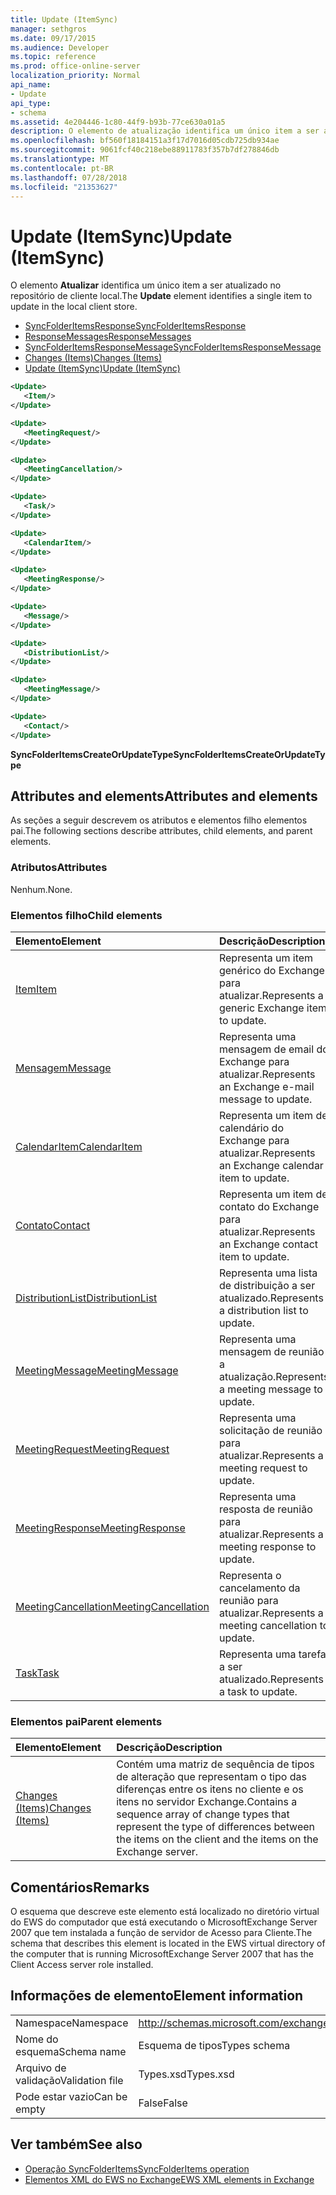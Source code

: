 ```yaml
---
title: Update (ItemSync)
manager: sethgros
ms.date: 09/17/2015
ms.audience: Developer
ms.topic: reference
ms.prod: office-online-server
localization_priority: Normal
api_name:
- Update
api_type:
- schema
ms.assetid: 4e204446-1c80-44f9-b93b-77ce630a01a5
description: O elemento de atualização identifica um único item a ser atualizado no repositório de cliente local.
ms.openlocfilehash: bf560f18184151a3f17d7016d05cdb725db934ae
ms.sourcegitcommit: 9061fcf40c218ebe88911783f357b7df278846db
ms.translationtype: MT
ms.contentlocale: pt-BR
ms.lasthandoff: 07/28/2018
ms.locfileid: "21353627"
---
```

# <a name="update-itemsync"></a><span data-ttu-id="69c50-103">Update (ItemSync)</span><span class="sxs-lookup"><span data-stu-id="69c50-103">Update (ItemSync)</span></span>

<span data-ttu-id="69c50-104">O elemento **Atualizar** identifica um único item a ser atualizado no repositório de cliente local.</span><span class="sxs-lookup"><span data-stu-id="69c50-104">The **Update** element identifies a single item to update in the local client store.</span></span> 
  
- [<span data-ttu-id="69c50-105">SyncFolderItemsResponse</span><span class="sxs-lookup"><span data-stu-id="69c50-105">SyncFolderItemsResponse</span></span>](syncfolderitemsresponse.md) 
- [<span data-ttu-id="69c50-106">ResponseMessages</span><span class="sxs-lookup"><span data-stu-id="69c50-106">ResponseMessages</span></span>](responsemessages.md)  
- [<span data-ttu-id="69c50-107">SyncFolderItemsResponseMessage</span><span class="sxs-lookup"><span data-stu-id="69c50-107">SyncFolderItemsResponseMessage</span></span>](syncfolderitemsresponsemessage.md)  
- [<span data-ttu-id="69c50-108">Changes (Items)</span><span class="sxs-lookup"><span data-stu-id="69c50-108">Changes (Items)</span></span>](changes-items.md)  
- [<span data-ttu-id="69c50-109">Update (ItemSync)</span><span class="sxs-lookup"><span data-stu-id="69c50-109">Update (ItemSync)</span></span>](update-itemsync.md)
  
```xml
<Update>
   <Item/>
</Update>
```

```xml
<Update>
   <MeetingRequest/>
</Update>
```

```xml
<Update>
   <MeetingCancellation/>
</Update>
```

```xml
<Update>
   <Task/>
</Update>
```

```xml
<Update>
   <CalendarItem/>
</Update>
```

```xml
<Update>
   <MeetingResponse/>
</Update>
```

```xml
<Update>
   <Message/>
</Update>
```

```xml
<Update>
   <DistributionList/>
</Update>
```

```xml
<Update>
   <MeetingMessage/>
</Update>
```

```xml
<Update>
   <Contact/> 
</Update>
```

<span data-ttu-id="69c50-110">**SyncFolderItemsCreateOrUpdateType**</span><span class="sxs-lookup"><span data-stu-id="69c50-110">**SyncFolderItemsCreateOrUpdateType**</span></span>

## <a name="attributes-and-elements"></a><span data-ttu-id="69c50-111">Attributes and elements</span><span class="sxs-lookup"><span data-stu-id="69c50-111">Attributes and elements</span></span>

<span data-ttu-id="69c50-112">As seções a seguir descrevem os atributos e elementos filho elementos pai.</span><span class="sxs-lookup"><span data-stu-id="69c50-112">The following sections describe attributes, child elements, and parent elements.</span></span>
  
### <a name="attributes"></a><span data-ttu-id="69c50-113">Atributos</span><span class="sxs-lookup"><span data-stu-id="69c50-113">Attributes</span></span>

<span data-ttu-id="69c50-114">Nenhum.</span><span class="sxs-lookup"><span data-stu-id="69c50-114">None.</span></span>
  
### <a name="child-elements"></a><span data-ttu-id="69c50-115">Elementos filho</span><span class="sxs-lookup"><span data-stu-id="69c50-115">Child elements</span></span>

|<span data-ttu-id="69c50-116">**Elemento**</span><span class="sxs-lookup"><span data-stu-id="69c50-116">**Element**</span></span>|<span data-ttu-id="69c50-117">**Descrição**</span><span class="sxs-lookup"><span data-stu-id="69c50-117">**Description**</span></span>|
|:-----|:-----|
|[<span data-ttu-id="69c50-118">Item</span><span class="sxs-lookup"><span data-stu-id="69c50-118">Item</span></span>](item.md) <br/> |<span data-ttu-id="69c50-119">Representa um item genérico do Exchange para atualizar.</span><span class="sxs-lookup"><span data-stu-id="69c50-119">Represents a generic Exchange item to update.</span></span>  <br/> |
|[<span data-ttu-id="69c50-120">Mensagem</span><span class="sxs-lookup"><span data-stu-id="69c50-120">Message</span></span>](message-ex15websvcsotherref.md) <br/> |<span data-ttu-id="69c50-121">Representa uma mensagem de email do Exchange para atualizar.</span><span class="sxs-lookup"><span data-stu-id="69c50-121">Represents an Exchange e-mail message to update.</span></span>  <br/> |
|[<span data-ttu-id="69c50-122">CalendarItem</span><span class="sxs-lookup"><span data-stu-id="69c50-122">CalendarItem</span></span>](calendaritem.md) <br/> |<span data-ttu-id="69c50-123">Representa um item de calendário do Exchange para atualizar.</span><span class="sxs-lookup"><span data-stu-id="69c50-123">Represents an Exchange calendar item to update.</span></span>  <br/> |
|[<span data-ttu-id="69c50-124">Contato</span><span class="sxs-lookup"><span data-stu-id="69c50-124">Contact</span></span>](contact.md) <br/> |<span data-ttu-id="69c50-125">Representa um item de contato do Exchange para atualizar.</span><span class="sxs-lookup"><span data-stu-id="69c50-125">Represents an Exchange contact item to update.</span></span>  <br/> |
|[<span data-ttu-id="69c50-126">DistributionList</span><span class="sxs-lookup"><span data-stu-id="69c50-126">DistributionList</span></span>](distributionlist.md) <br/> |<span data-ttu-id="69c50-127">Representa uma lista de distribuição a ser atualizado.</span><span class="sxs-lookup"><span data-stu-id="69c50-127">Represents a distribution list to update.</span></span>  <br/> |
|[<span data-ttu-id="69c50-128">MeetingMessage</span><span class="sxs-lookup"><span data-stu-id="69c50-128">MeetingMessage</span></span>](meetingmessage.md) <br/> |<span data-ttu-id="69c50-129">Representa uma mensagem de reunião a atualização.</span><span class="sxs-lookup"><span data-stu-id="69c50-129">Represents a meeting message to update.</span></span>  <br/> |
|[<span data-ttu-id="69c50-130">MeetingRequest</span><span class="sxs-lookup"><span data-stu-id="69c50-130">MeetingRequest</span></span>](meetingrequest.md) <br/> |<span data-ttu-id="69c50-131">Representa uma solicitação de reunião para atualizar.</span><span class="sxs-lookup"><span data-stu-id="69c50-131">Represents a meeting request to update.</span></span>  <br/> |
|[<span data-ttu-id="69c50-132">MeetingResponse</span><span class="sxs-lookup"><span data-stu-id="69c50-132">MeetingResponse</span></span>](meetingresponse.md) <br/> |<span data-ttu-id="69c50-133">Representa uma resposta de reunião para atualizar.</span><span class="sxs-lookup"><span data-stu-id="69c50-133">Represents a meeting response to update.</span></span>  <br/> |
|[<span data-ttu-id="69c50-134">MeetingCancellation</span><span class="sxs-lookup"><span data-stu-id="69c50-134">MeetingCancellation</span></span>](meetingcancellation.md) <br/> |<span data-ttu-id="69c50-135">Representa o cancelamento da reunião para atualizar.</span><span class="sxs-lookup"><span data-stu-id="69c50-135">Represents a meeting cancellation to update.</span></span>  <br/> |
|[<span data-ttu-id="69c50-136">Task</span><span class="sxs-lookup"><span data-stu-id="69c50-136">Task</span></span>](task.md) <br/> |<span data-ttu-id="69c50-137">Representa uma tarefa a ser atualizado.</span><span class="sxs-lookup"><span data-stu-id="69c50-137">Represents a task to update.</span></span>  <br/> |
   
### <a name="parent-elements"></a><span data-ttu-id="69c50-138">Elementos pai</span><span class="sxs-lookup"><span data-stu-id="69c50-138">Parent elements</span></span>

|<span data-ttu-id="69c50-139">**Elemento**</span><span class="sxs-lookup"><span data-stu-id="69c50-139">**Element**</span></span>|<span data-ttu-id="69c50-140">**Descrição**</span><span class="sxs-lookup"><span data-stu-id="69c50-140">**Description**</span></span>|
|:-----|:-----|
|[<span data-ttu-id="69c50-141">Changes (Items)</span><span class="sxs-lookup"><span data-stu-id="69c50-141">Changes (Items)</span></span>](changes-items.md) <br/> |<span data-ttu-id="69c50-142">Contém uma matriz de sequência de tipos de alteração que representam o tipo das diferenças entre os itens no cliente e os itens no servidor Exchange.</span><span class="sxs-lookup"><span data-stu-id="69c50-142">Contains a sequence array of change types that represent the type of differences between the items on the client and the items on the Exchange server.</span></span>  <br/> |
   
## <a name="remarks"></a><span data-ttu-id="69c50-143">Comentários</span><span class="sxs-lookup"><span data-stu-id="69c50-143">Remarks</span></span>

<span data-ttu-id="69c50-144">O esquema que descreve este elemento está localizado no diretório virtual do EWS do computador que está executando o MicrosoftExchange Server 2007 que tem instalada a função de servidor de Acesso para Cliente.</span><span class="sxs-lookup"><span data-stu-id="69c50-144">The schema that describes this element is located in the EWS virtual directory of the computer that is running MicrosoftExchange Server 2007 that has the Client Access server role installed.</span></span>
  
## <a name="element-information"></a><span data-ttu-id="69c50-145">Informações de elemento</span><span class="sxs-lookup"><span data-stu-id="69c50-145">Element information</span></span>

|||
|:-----|:-----|
|<span data-ttu-id="69c50-146">Namespace</span><span class="sxs-lookup"><span data-stu-id="69c50-146">Namespace</span></span>  <br/> |http://schemas.microsoft.com/exchange/services/2006/types  <br/> |
|<span data-ttu-id="69c50-147">Nome do esquema</span><span class="sxs-lookup"><span data-stu-id="69c50-147">Schema name</span></span>  <br/> |<span data-ttu-id="69c50-148">Esquema de tipos</span><span class="sxs-lookup"><span data-stu-id="69c50-148">Types schema</span></span>  <br/> |
|<span data-ttu-id="69c50-149">Arquivo de validação</span><span class="sxs-lookup"><span data-stu-id="69c50-149">Validation file</span></span>  <br/> |<span data-ttu-id="69c50-150">Types.xsd</span><span class="sxs-lookup"><span data-stu-id="69c50-150">Types.xsd</span></span>  <br/> |
|<span data-ttu-id="69c50-151">Pode estar vazio</span><span class="sxs-lookup"><span data-stu-id="69c50-151">Can be empty</span></span>  <br/> |<span data-ttu-id="69c50-152">False</span><span class="sxs-lookup"><span data-stu-id="69c50-152">False</span></span>  <br/> |
   
## <a name="see-also"></a><span data-ttu-id="69c50-153">Ver também</span><span class="sxs-lookup"><span data-stu-id="69c50-153">See also</span></span>

- [<span data-ttu-id="69c50-154">Operação SyncFolderItems</span><span class="sxs-lookup"><span data-stu-id="69c50-154">SyncFolderItems operation</span></span>](syncfolderitems-operation.md)
- [<span data-ttu-id="69c50-155">Elementos XML do EWS no Exchange</span><span class="sxs-lookup"><span data-stu-id="69c50-155">EWS XML elements in Exchange</span></span>](ews-xml-elements-in-exchange.md)

